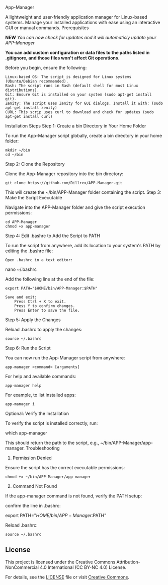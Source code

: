 App-Manager

A lightweight and user-friendly application manager for Linux-based systems. Manage your installed applications with ease using an interactive GUI or manual commands.
Prerequisites


**NEW**
*You can now check for updates and it will automaticly update your APP-Manager*

**You can add custom configuration or data files to the paths listed in .gitignore, and those files won't affect Git operations.**


Before you begin, ensure the following:

    Linux-based OS: The script is designed for Linux systems (Ubuntu/Debian recommended).
    Bash: The script runs in Bash (default shell for most Linux distributions).
    Git: Ensure Git is installed on your system (sudo apt-get install git).
    Zenity: The script uses Zenity for GUI dialogs. Install it with: (sudo apt-get install zenity)
    CURL: This scrip uses curl to download and check for updates (sudo apt-get install curl)

Installation Steps
Step 1: Create a bin Directory in Your Home Folder

To run the App-Manager script globally, create a bin directory in your home folder:

    mkdir ~/bin
    cd ~/bin

Step 2: Clone the Repository

Clone the App-Manager repository into the bin directory:

    git clone https://github.com/Dillrex/APP-Manager.git

This will create the ~/bin/APP-Manager folder containing the script.
Step 3: Make the Script Executable

Navigate into the APP-Manager folder and give the script execution permissions:

    cd APP-Manager
    chmod +x app-manager

Step 4: Edit .bashrc to Add the Script to PATH

To run the script from anywhere, add its location to your system's PATH by editing the .bashrc file:

    Open .bashrc in a text editor:

nano ~/.bashrc

Add the following line at the end of the file:

    export PATH="$HOME/bin/APP-Manager:$PATH"

    Save and exit:
        Press Ctrl + X to exit.
        Press Y to confirm changes.
        Press Enter to save the file.

Step 5: Apply the Changes

Reload .bashrc to apply the changes:

    source ~/.bashrc

Step 6: Run the Script

You can now run the App-Manager script from anywhere:

    app-manager <command> [arguments]

For help and available commands:

    app-manager help

For example, to list installed apps:

    app-manager i

Optional: Verify the Installation

To verify the script is installed correctly, run:

which app-manager

This should return the path to the script, e.g., ~/bin/APP-Manager/app-manager.
Troubleshooting
1. Permission Denied

Ensure the script has the correct executable permissions:

    chmod +x ~/bin/APP-Manager/app-manager

2. Command Not Found

If the app-manager command is not found, verify the PATH setup:

confirm the line in .bashrc:

export PATH="$HOME/bin/APP-Manager:$PATH"

Reload .bashrc:

    source ~/.bashrc


## License

This project is licensed under the Creative Commons Attribution-NonCommercial 4.0 International (CC BY-NC 4.0) License. 

For details, see the [LICENSE](./LICENSE) file or visit [Creative Commons](https://creativecommons.org/licenses/by-nc/4.0/).

